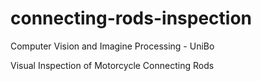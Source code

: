 # connecting-rods-inspection
Computer Vision and Imagine Processing - UniBo

Visual Inspection of Motorcycle Connecting Rods
